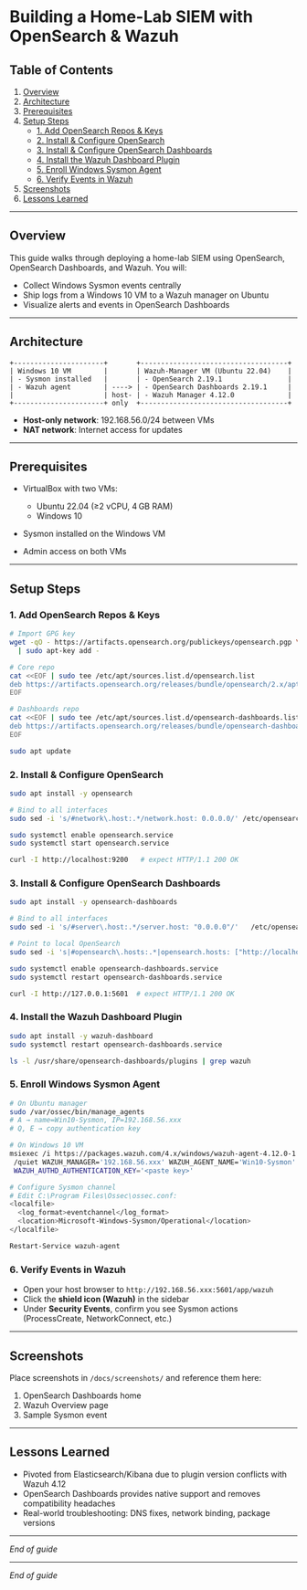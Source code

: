 # Building a Home-Lab SIEM with OpenSearch & Wazuh

## Table of Contents

1. [Overview](#overview)
2. [Architecture](#architecture)
3. [Prerequisites](#prerequisites)
4. [Setup Steps](#setup-steps)
   * [1. Add OpenSearch Repos & Keys](#2-add-opensearch-repos--keys)
   * [2. Install & Configure OpenSearch](#3-install--configure-opensearch)
   * [3. Install & Configure OpenSearch Dashboards](#4-install--configure-opensearch-dashboards)
   * [4. Install the Wazuh Dashboard Plugin](#5-install-the-wazuh-dashboard-plugin)
   * [5. Enroll Windows Sysmon Agent](#6-enroll-windows-sysmon-agent)
   * [6. Verify Events in Wazuh](#7-verify-events-in-wazuh)
5. [Screenshots](#screenshots)
6. [Lessons Learned](#lessons-learned)

---

## Overview

This guide walks through deploying a home-lab SIEM using OpenSearch, OpenSearch Dashboards, and Wazuh. You will:

* Collect Windows Sysmon events centrally
* Ship logs from a Windows 10 VM to a Wazuh manager on Ubuntu
* Visualize alerts and events in OpenSearch Dashboards

---

## Architecture

```text
+----------------------+       +------------------------------------+
| Windows 10 VM        |       | Wazuh-Manager VM (Ubuntu 22.04)    |
| - Sysmon installed   |       | - OpenSearch 2.19.1                |
| - Wazuh agent        | ----> | - OpenSearch Dashboards 2.19.1     |
|                      | host- | - Wazuh Manager 4.12.0             |
+----------------------+ only  +------------------------------------+
```

* **Host-only network**: 192.168.56.0/24 between VMs
* **NAT network**: Internet access for updates

---

## Prerequisites

* VirtualBox with two VMs:

  * Ubuntu 22.04 (≥2 vCPU, 4 GB RAM)
  * Windows 10
* Sysmon installed on the Windows VM
* Admin access on both VMs

---

## Setup Steps

### 1. Add OpenSearch Repos & Keys

```bash
# Import GPG key
wget -qO - https://artifacts.opensearch.org/publickeys/opensearch.pgp \
  | sudo apt-key add -

# Core repo
cat <<EOF | sudo tee /etc/apt/sources.list.d/opensearch.list
deb https://artifacts.opensearch.org/releases/bundle/opensearch/2.x/apt stable main
EOF

# Dashboards repo
cat <<EOF | sudo tee /etc/apt/sources.list.d/opensearch-dashboards.list
deb https://artifacts.opensearch.org/releases/bundle/opensearch-dashboards/2.x/apt stable main
EOF

sudo apt update
```

### 2. Install & Configure OpenSearch

```bash
sudo apt install -y opensearch

# Bind to all interfaces
sudo sed -i 's/#network\.host:.*/network.host: 0.0.0.0/' /etc/opensearch/opensearch\.yml

sudo systemctl enable opensearch.service
sudo systemctl start opensearch.service

curl -I http://localhost:9200   # expect HTTP/1.1 200 OK
```

### 3. Install & Configure OpenSearch Dashboards

```bash
sudo apt install -y opensearch-dashboards

# Bind to all interfaces
sudo sed -i 's/#server\.host:.*/server.host: "0.0.0.0"/'   /etc/opensearch-dashboards/opensearch_dashboards\.yml

# Point to local OpenSearch
sudo sed -i 's|#opensearch\.hosts:.*|opensearch.hosts: ["http://localhost:9200"]|'   /etc/opensearch-dashboards/opensearch_dashboards\.yml

sudo systemctl enable opensearch-dashboards.service
sudo systemctl restart opensearch-dashboards.service

curl -I http://127.0.0.1:5601  # expect HTTP/1.1 200 OK
```

### 4. Install the Wazuh Dashboard Plugin

```bash
sudo apt install -y wazuh-dashboard
sudo systemctl restart opensearch-dashboards.service

ls -l /usr/share/opensearch-dashboards/plugins | grep wazuh
```

### 5. Enroll Windows Sysmon Agent

```bash
# On Ubuntu manager
sudo /var/ossec/bin/manage_agents
# A → name=Win10-Sysmon, IP=192.168.56.xxx
# Q, E → copy authentication key

# On Windows 10 VM
msiexec /i https://packages.wazuh.com/4.x/windows/wazuh-agent-4.12.0-1.msi ^
 /quiet WAZUH_MANAGER='192.168.56.xxx' WAZUH_AGENT_NAME='Win10-Sysmon' ^
 WAZUH_AUTHD_AUTHENTICATION_KEY='<paste key>'

# Configure Sysmon channel
# Edit C:\Program Files\Ossec\ossec.conf:
<localfile>
  <log_format>eventchannel</log_format>
  <location>Microsoft-Windows-Sysmon/Operational</location>
</localfile>

Restart-Service wazuh-agent
```

### 6. Verify Events in Wazuh

* Open your host browser to `http://192.168.56.xxx:5601/app/wazuh`
* Click the **shield icon (Wazuh)** in the sidebar
* Under **Security Events**, confirm you see Sysmon actions (ProcessCreate, NetworkConnect, etc.)

---

## Screenshots

Place screenshots in `/docs/screenshots/` and reference them here:

1. OpenSearch Dashboards home
2. Wazuh Overview page
3. Sample Sysmon event

---

## Lessons Learned

* Pivoted from Elasticsearch/Kibana due to plugin version conflicts with Wazuh 4.12
* OpenSearch Dashboards provides native support and removes compatibility headaches
* Real-world troubleshooting: DNS fixes, network binding, package versions

---

*End of guide*


---

*End of guide*
